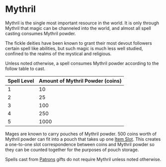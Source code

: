 # Mythril

Mythril is the single most important resource in the world. It is only through Mythril that magic can be channeled into the world, and almost all spell casting consumes Mythril powder. 

The fickle deities have been known to grant their most devout followers certain spell like abilities, but such magic is much less well studied, confined to the realms of the mystical and religious.

Unless noted otherwise, a spell consumes Mythril powder according to the follow table to cast.

| Spell Level | Amount of Mythril Powder (coins) |
| ----------- | -------------------------------- |
| 1           | 10                               |
| 2           | 25                               |
| 3           | 100                              |
| 4           | 250                              |
| 5           | 1000                             |
Mages are known to carry pouches of Mythril powder. 500 coins worth of Mythril powder can fit into a pouch that takes up one [Item Slot](../Player%20Character%20Components/Derived%20Statistics/Item%20Slots.md). 
	This creates a one-to-one slot correspondence between coins and Mythril powder so they can be counted together for the purposes of pouch storage. 

Spells cast from [Patrons](Spells/Patrons/Patron.md) gifts do not require Mythril unless noted otherwise.